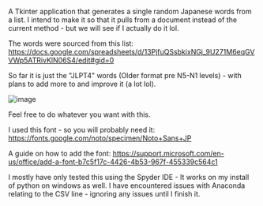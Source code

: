A Tkinter application that generates a single random Japanese words from a list. I intend to make it so that it pulls from a document instead of the current method - but we will see if I actually do it lol.

The words were sourced from this list: https://docs.google.com/spreadsheets/d/13PjfuQSsbkixNGj_9U271M6eqGVVWp5ATRivKlN06S4/edit#gid=0

So far it is just the "JLPT4" words (Older format pre N5-N1 levels) - with plans to add more to and improve it (a lot lol).

![image](https://github.com/kona-13/Tkinter-Random-JP-Word-Generator/assets/77511759/045c3eaf-7b0a-4db5-931e-db8061dd9ff0)

Feel free to do whatever you want with this.

I used this font - so you will probably need it: https://fonts.google.com/noto/specimen/Noto+Sans+JP

A guide on how to add the font: https://support.microsoft.com/en-us/office/add-a-font-b7c5f17c-4426-4b53-967f-455339c564c1

I mostly have only tested this using the Spyder IDE - It works on my install of python on windows as well.
I have encountered issues with Anaconda relating to the CSV line - ignoring any issues until I finish it.
